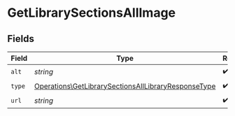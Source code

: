 # GetLibrarySectionsAllImage


## Fields

| Field                                                                                                                      | Type                                                                                                                       | Required                                                                                                                   | Description                                                                                                                | Example                                                                                                                    |
| -------------------------------------------------------------------------------------------------------------------------- | -------------------------------------------------------------------------------------------------------------------------- | -------------------------------------------------------------------------------------------------------------------------- | -------------------------------------------------------------------------------------------------------------------------- | -------------------------------------------------------------------------------------------------------------------------- |
| `alt`                                                                                                                      | *string*                                                                                                                   | :heavy_check_mark:                                                                                                         | N/A                                                                                                                        | Episode 1                                                                                                                  |
| `type`                                                                                                                     | [Operations\GetLibrarySectionsAllLibraryResponseType](../../Models/Operations/GetLibrarySectionsAllLibraryResponseType.md) | :heavy_check_mark:                                                                                                         | N/A                                                                                                                        | background                                                                                                                 |
| `url`                                                                                                                      | *string*                                                                                                                   | :heavy_check_mark:                                                                                                         | N/A                                                                                                                        | /library/metadata/45521/thumb/1644710589                                                                                   |